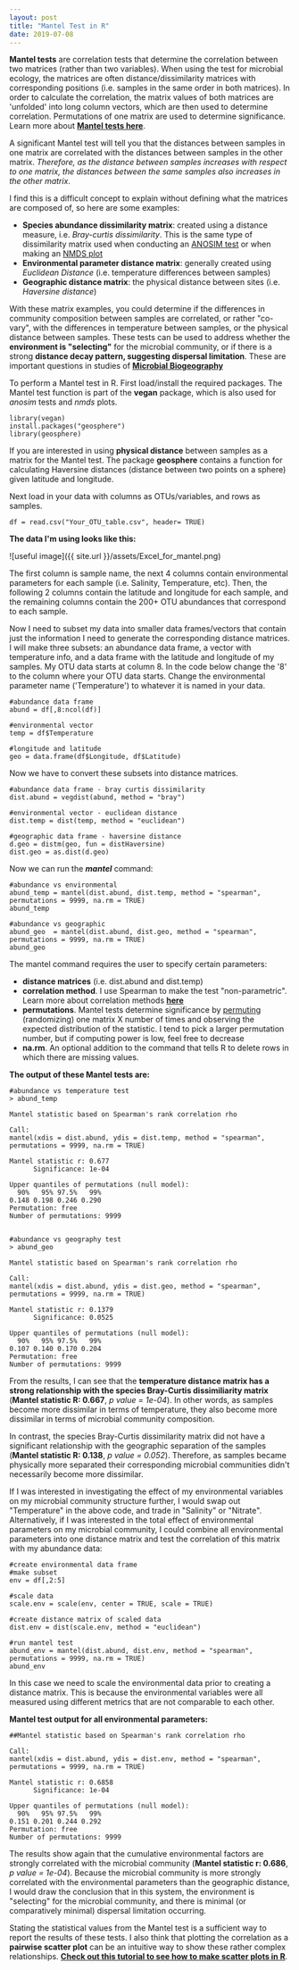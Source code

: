 ```yaml
---
layout: post
title: "Mantel Test in R"
date: 2019-07-08
---
```



**Mantel tests** are correlation tests that determine the correlation between two matrices (rather than two variables). When using the test for microbial ecology, the matrices are often distance/dissimilarity matrices with corresponding positions (i.e. samples in the same order in both matrices). In order to calculate the correlation, the matrix values of both matrices are 'unfolded' into long column vectors, which are then used to determine correlation. Permutations of one matrix are used to determine significance. Learn more about **[Mantel tests here](https://mb3is.megx.net/gustame/hypothesis-tests/the-mantel-test)**. 

A significant Mantel test will tell you that the distances between samples in one matrix are correlated with the distances between samples in the other matrix. *Therefore, as the distance between samples increases with respect to one matrix, the distances between the same samples also increases in the other matrix*.  

I find this is a difficult concept to explain without defining what the matrices are composed of, so here are some examples: 

- **Species abundance dissimilarity matrix**: created using a distance measure, i.e. *Bray-curtis dissimilarity*. This is the same type of dissimilarity matrix used when conducting an [ANOSIM test](https://jkzorz.github.io/2019/06/11/ANOSIM-test.html) or when making an [NMDS plot](https://jkzorz.github.io/2019/06/06/NMDS.html)
- **Environmental parameter distance matrix**: generally created using *Euclidean Distance* (i.e. temperature differences between samples)
- **Geographic distance matrix**: the physical distance between sites (i.e. *Haversine distance*)

With these matrix examples, you could determine if the differences in community composition between samples are correlated, or rather "co-vary", with the differences in temperature between samples, or the physical distance between samples. These tests can be used to address whether the **environment is "selecting"** for the microbial community, or if there is a strong **distance decay pattern, suggesting dispersal limitation**. These are important questions in studies of **[Microbial Biogeography](https://en.wikipedia.org/wiki/Microbial_biogeography)**   

To perform a Mantel test in R. First load/install the required packages. The Mantel test function is part of the **vegan** package, which is also used for *anosim* tests and *nmds* plots. 

```
library(vegan)
install.packages("geosphere")
library(geosphere)
```
If you are interested in using **physical distance** between samples as a matrix for the Mantel test. The package **geosphere** contains a function for calculating Haversine distances (distance between two points on a sphere) given latitude and longitude. 


Next load in your data with columns as OTUs/variables, and rows as samples. 

```
df = read.csv("Your_OTU_table.csv", header= TRUE)
```

**The data I'm using looks like this:**


![useful image]({{ site.url }}/assets/Excel_for_mantel.png)


The first column is sample name, the next 4 columns contain environmental parameters for each sample (i.e. Salinity, Temperature, etc). Then, the following 2 columns contain the latitude and longitude for each sample, and the remaining columns contain the 200+ OTU abundances that correspond to each sample. 

Now I need to subset my data into smaller data frames/vectors that contain just the information I need to generate the corresponding distance matrices. I will make three subsets: an abundance data frame, a vector with temperature info, and a data frame with the latitude and longitude of my samples. My OTU data starts at column 8. In the code below change the '8' to the column where your OTU data starts. Change the environmental parameter name ('Temperature') to whatever it is named in your data.  

```
#abundance data frame
abund = df[,8:ncol(df)]

#environmental vector
temp = df$Temperature

#longitude and latitude 
geo = data.frame(df$Longitude, df$Latitude)
```

Now we have to convert these subsets into distance matrices.  

```
#abundance data frame - bray curtis dissimilarity
dist.abund = vegdist(abund, method = "bray")

#environmental vector - euclidean distance
dist.temp = dist(temp, method = "euclidean")

#geographic data frame - haversine distance 
d.geo = distm(geo, fun = distHaversine)
dist.geo = as.dist(d.geo)
```

Now we can run the ***mantel*** command: 
```
#abundance vs environmental 
abund_temp = mantel(dist.abund, dist.temp, method = "spearman", permutations = 9999, na.rm = TRUE)
abund_temp

#abundance vs geographic 
abund_geo  = mantel(dist.abund, dist.geo, method = "spearman", permutations = 9999, na.rm = TRUE)
abund_geo
```

The mantel command requires the user to specify certain parameters: 

- **distance matrices** (i.e. dist.abund and dist.temp)
- **correlation method**. I use Spearman to make the test "non-parametric". Learn more about correlation methods **[here](https://jkzorz.github.io/2019/06/11/Correlation-heatmaps.html)**
- **permutations**. Mantel tests determine significance by [permuting](https://mb3is.megx.net/gustame/hypothesis-tests/the-mantel-test) (randomizing) one matrix X number of times and observing the expected distribution of the statistic. I tend to pick a larger permutation number, but if computing power is low, feel free to decrease
- **na.rm**. An optional addition to the command that tells R to delete rows in which there are missing values.

**The output of these Mantel tests are:**

```
#abundance vs temperature test
> abund_temp

Mantel statistic based on Spearman's rank correlation rho 

Call:
mantel(xdis = dist.abund, ydis = dist.temp, method = "spearman", permutations = 9999, na.rm = TRUE) 

Mantel statistic r: 0.677 
      Significance: 1e-04 

Upper quantiles of permutations (null model):
  90%   95% 97.5%   99% 
0.148 0.198 0.246 0.290 
Permutation: free
Number of permutations: 9999


#abundance vs geography test
> abund_geo

Mantel statistic based on Spearman's rank correlation rho 

Call:
mantel(xdis = dist.abund, ydis = dist.geo, method = "spearman", permutations = 9999, na.rm = TRUE) 

Mantel statistic r: 0.1379 
      Significance: 0.0525 

Upper quantiles of permutations (null model):
  90%   95% 97.5%   99% 
0.107 0.140 0.170 0.204 
Permutation: free
Number of permutations: 9999

```

From the results, I can see that the **temperature distance matrix has a strong relationship with the species Bray-Curtis dissimiliarity matrix** (**Mantel statistic R: 0.667**, *p value = 1e-04*). In other words, as samples become more dissimilar in terms of temperature, they also become more dissimilar in terms of  microbial community composition.  

In contrast, the species Bray-Curtis dissimilarity matrix did not have a significant relationship with the geographic separation of the samples (**Mantel statistic R: 0.138**, *p value = 0.052*). Therefore, as samples became physically more separated their corresponding microbial communities didn't necessarily become more dissimilar. 


If I was interested in investigating the effect of my environmental variables on my microbial community structure further, I would swap out "Temperature" in the above code, and trade in "Salinity" or "Nitrate".  Alternatively, if I was interested in the total effect of environmental parameters on my microbial community, I could combine all environmental parameters into one distance matrix and test the correlation of this matrix with my abundance data: 

```
#create environmental data frame 
#make subset
env = df[,2:5]

#scale data 
scale.env = scale(env, center = TRUE, scale = TRUE)

#create distance matrix of scaled data
dist.env = dist(scale.env, method = "euclidean")

#run mantel test 
abund_env = mantel(dist.abund, dist.env, method = "spearman", permutations = 9999, na.rm = TRUE)
abund_env
```
In this case we need to scale the environmental data prior to creating a distance matrix. This is because the environmental variables were all measured using different metrics that are not comparable to each other. 

**Mantel test output for all environmental parameters:**

```
##Mantel statistic based on Spearman's rank correlation rho 

Call:
mantel(xdis = dist.abund, ydis = dist.env, method = "spearman",      permutations = 9999, na.rm = TRUE) 

Mantel statistic r: 0.6858 
      Significance: 1e-04 

Upper quantiles of permutations (null model):
  90%   95% 97.5%   99% 
0.151 0.201 0.244 0.292 
Permutation: free
Number of permutations: 9999

```
The results show again that the cumulative environmental factors are strongly correlated with the microbial community (**Mantel statistic r: 0.686**, *p value = 1e-04*). Because the microbial community is more strongly correlated with the environmental parameters than the geographic distance, I would draw the conclusion that in this system, the environment is "selecting" for the microbial community, and there is minimal (or comparatively minimal) dispersal limitation occurring.   


Stating the statistical values from the Mantel test is a sufficient way to report the results of these tests. I also think that plotting the correlation as a **pairwise scatter plot** can be an intuitive way to show these rather complex relationships. **[Check out this tutorial to see how to make scatter plots in R](https://jkzorz.github.io/2019/07/08/scatter-plots.html)**.    



